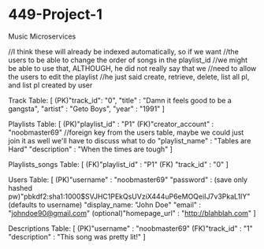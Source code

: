# 449-Project-1
Music Microservices

//I think these will already be indexed automatically, so if we want
	//the users to be able to change the order of songs in the playlist_id
	//we might be able to use that, ALTHOUGH, he did not really say that we
	//need to allow the users to edit the playlist
	//he just said create, retrieve, delete, list all pl, and list pl created by user

Track Table:
[
	(PK)"track_id": "0",
	"title" : "Damn it feels good to be a gangsta",
	"artist" : "Geto Boys",
	"year" : "1991" 
]

Playlists Table:
[
	(PK)"playlist_id" : "P1"
	(FK)"creator_account" : "noobmaster69" //foreign key from the users table, maybe we could just join it as well we'll have to discuss what to do
	"playlist_name" : "Tables are Hard"
	"description" : "When the times are tough"
]

Playlists_songs Table:
[
	(FK)"playlist_id" : "P1"
	(FK) "track_id" : "0"
]

Users Table:
[
  (PK)"username" : "noobmaster69"
  "password" : (save only hashed pw)"pbkdf2:sha1:1000$SVJHC1PEkQsUVziX444uP6eMOQeiIJ7v3PkaL1lY"
  (defaults to username) "display_name: "John Doe"
  "email" : "johndoe90@gmail.com"
  (optional)"homepage_url" : "http://blahblah.com"
]

Descriptions Table: 
[
  (PK)"username" : "noobmaster69"
  (FK)"track_id" : "1"
  "description" : "This song was pretty lit!"
]
